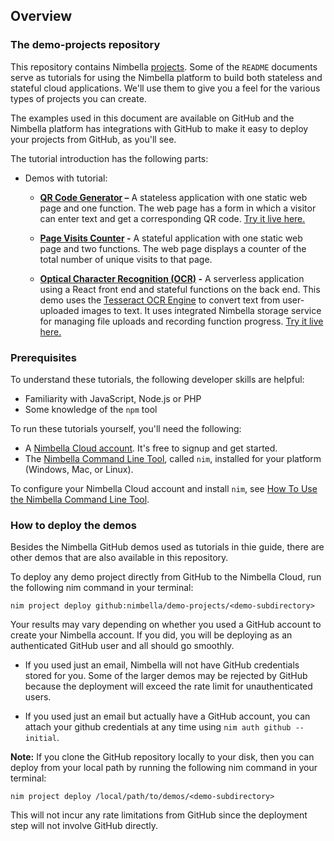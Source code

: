 ## Overview

### The demo-projects repository

This repository contains Nimbella [projects](https://apigcp.nimbella.io/downloads/nim/nim.html#overview-of-nimbella-projects-actions-and-deployment).  Some of the `README` documents serve as tutorials for using the Nimbella platform to build  both stateless and stateful cloud applications.  We'll use them to give you a feel for the various types of projects you can create.

The examples used in this document are available on GitHub and the Nimbella platform has integrations with GitHub to make it easy to deploy your projects from GitHub, as you'll see.

The tutorial introduction has the following parts:

- Demos with tutorial:
  - **[QR Code Generator](/qrcode) –**
  A stateless application with one static web page and one function. The web page has a form in which a visitor can enter text and get a corresponding QR code. [Try it live here.](https://qrdemo-apigcp.nimbella.io/)

  - **[Page Visits Counter](/visits) -**
    A stateful application with one static web page and two functions. The web page displays a counter of the total number of unique visits to that page.

  - **[Optical Character Recognition (OCR)](/ocr) -**
    A serverless application using a React front end and stateful functions on the back end. This demo uses the [Tesseract OCR Engine](https://github.com/tesseract-ocr/tesseract) to convert text from user-uploaded images to text. It uses integrated Nimbella storage service for managing file uploads and recording function progress. [Try it live here.](https://ocrdemo-apigcp.nimbella.io)

### Prerequisites

To understand these tutorials, the following developer skills are helpful:

- Familiarity with JavaScript, Node.js or PHP
- Some knowledge of the `npm` tool

To run these tutorials yourself, you'll need the following:
- A [Nimbella Cloud account](https://nimbella.com/request). It's free to signup and get started.
- The [Nimbella Command Line Tool](https://apigcp.nimbella.io/downloads/nim/nim.html), called `nim`, installed for your platform (Windows, Mac, or Linux).

To configure your Nimbella Cloud account and install `nim`, see [How To Use the Nimbella Command Line Tool](https://apigcp.nimbella.io/downloads/nim/nim.html).

### How to deploy the demos

Besides the Nimbella GitHub demos used as tutorials in thie guide, there are other demos that are also available in this repository.

To deploy any demo project directly from GitHub to the Nimbella Cloud, run the following nim command in your terminal:
```
nim project deploy github:nimbella/demo-projects/<demo-subdirectory>
```

Your results may vary depending on whether you used a GitHub account to create your Nimbella account. If you did, you will be deploying as an authenticated GitHub user and all should go smoothly.

- If you used just an email, Nimbella will not have GitHub credentials stored for you. Some of the larger demos may be rejected by GitHub because the deployment will exceed the rate limit for unauthenticated users.

- If you used just an email but actually have a GitHub account, you can attach your github credentials at any time using `nim auth github --initial`.

**Note:** If you clone the GitHub repository locally to your disk, then you can deploy from your local path by running the following nim command in your terminal:
```
nim project deploy /local/path/to/demos/<demo-subdirectory>
```

This will not incur any rate limitations from GitHub since the deployment step will not involve GitHub directly.
